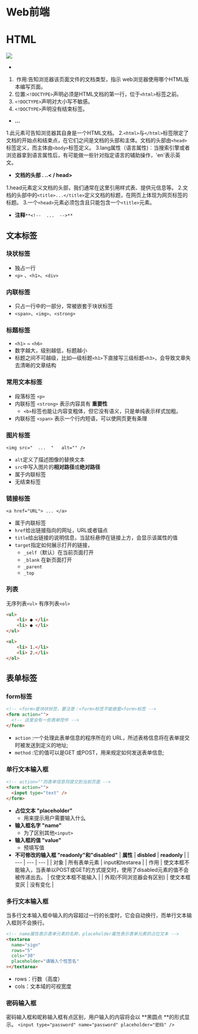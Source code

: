 # Web前端



<a name="0i4uY"></a>
# HTML
![](https://cdn.nlark.com/yuque/0/2020/jpg/2999046/1607944673788-13acbeff-28ad-4981-a7f0-60422955ee17.jpg#align=left&display=inline&height=369&margin=%5Bobject%20Object%5D&originHeight=738&originWidth=1146&size=0&status=done&style=none&width=573)




- **<!DOCTYPE html>**
1.   作用:告知浏览器该页面文件的文档类型，指示 web浏览器使用哪个HTML版本编写页面。
1.  位置:`<!DOCTYPE>`声明必须是HTML文档的第一行，位于`<html>`标签之前。
1. `<!DOCTYPE>`声明对大小写不敏感。
1. `<!DOCTYPE>`声明没有结束标签。







- **<html lang= "en">...</html>**

1.此元素可告知浏览器其自身是一个HTML文档。
2.`<html>`与`</html>`标签限定了文档的开始点和结束点，在它们之间是文档的头部和主体。文档的头部由`<head>`标签定义，而主体由`<body>`标签定义。
3.lang属性（语言属性)︰当搜索引擎或者浏览器拿到语言属性后，有可能做一些针对指定语言的辅助操作，'en'表示英   文。




- **文档的头部<head> . ..< / head>**

1.head元素定义文档的头部，我们通常在这里引用样式表、提供元信息等。
2.文档的头部中的`<title>...</title>`定义文档的标题，在网页上体现为网页标签的标题。
3.一个`<head>`元素必须包含且只能包含一个`<title>`元素。


- **注释**`**<!--  ...  -->**`



<a name="y4KeK"></a>
## 文本标签


<a name="sHNFO"></a>
### 块状标签

   - 独占一行
   - `<p>` 、`<h1>`、`<div>`
<a name="TlBPZ"></a>
### 内联标签

   - 只占一行中的一部分，常被嵌套于块状标签
   - `<span>`、`<img>`、`<strong>`
<a name="EqiUk"></a>
### 标题标签

- `<h1>` ~ `<h6>`
- 数字越大，级别越低，标题越小
- 标题之间不可越级，比如—级标题`<h1>`下直接写三级标题`<h3>`，会导致文章失去清晰的文章结构
<a name="Xsq8A"></a>
### 常用文本标签

- 段落标签 `<p>`
- 内联标签 `<strong>`  表示内容具有 **重要性**
   - `<b>`标签也能让内容变粗体，但它没有语义，只是单纯表示样式加粗。
- 内联标签 `<span>` 表示一个行内短语，可以使网页更有条理
<a name="J6mIv"></a>
### 图片标签
`<img src="  ...  "   alt="" />`

- `alt`定义了描述图像的替换文本
- `src`中写入图片的**相对路径**或**绝对路径**
- 属于内联标签
- 无结束标签
<a name="wllML"></a>
### 链接标签
`<a href="URL"> ... </a>`

- 属于内联标签
- `href`给出链接指向的网址，URL或者锚点
- `title`给出链接的说明信息，当鼠标悬停在链接上方，会显示该属性的值
- `target`指定如何展示打开的链接，
   - `_self`（默认）在当前页面打开
   - `_blank`  在新页面打开
   - `_parent` 
   - `_top`
<a name="yPA1a"></a>
### 列表
无序列表`<ul>` 有序列表`<ol>`
```html
<ul>
    <li> ● </li>
  	<li> ● </li>
</ul>

<ol>
    <li> 1.</li>
    <li> 2.</li>
</ol>

```


<a name="ELfi0"></a>
## 表单标签
<a name="KmPqO"></a>
### form标签
```html
<!-- <form>是块状标签，要注意：<form>标签不能嵌套<form>标签 -->
<form action="">
  <!-- 这里会有一些表单控件 -->
</form>
```

- `action` :一个处理此表单信息的程序所在的 URL，所述表格信息将在表单提交时被发送到定义的地址;
- `method` :它的值可以是GET 或POST，用来规定如何发送表单信息;



<a name="JtH7q"></a>
### 单行文本输入框
```html
<!-- action=""则表单信息将提交到当前页面 -->
<form action="">
  <input type="text" />
</form>
```

- **占位文本 "placeholder"**
   - 用来提示用户需要输入什么
- **输入框名字  "name"**
   - 为了区别其他`<input>`
- **输入框的值 "value"**
   - 预填写值
- **不可修改的输入框 "readonly"和"disabled"**
| **属性** | **disbled** | **readonly** |
| --- | --- | --- |
| 对象 | 所有表单元素 | input和testarea |
| 作用 | 使文本框不能输入，当表单以POST或GET的方式提交时，使用了disabled元素的值不会被传递出去。 | 仅使文本框不能输入 |
| 外观(不同浏览器会有区别) | 使文本框变灰 | 没有变化 |



<a name="bjGtX"></a>
### 多行文本输入框
当多行文本输入框中输入的内容超过一行的长度时，它会自动换行，而单行文本输入框则不会换行。
```html
<!-- name属性表示表单元素的名称，placeholder属性表示表单元素的占位文本 -->
<textarea
  name="sign"
  rows="5"
  cols="30"
  placeholder="请输入个性签名"
></textarea>
```

- rows：行数（高度）
- cols：文本域的可视宽度
<a name="UJPkM"></a>
### 密码输入框
密码输入框和昵称输入框有点区别，用户输入的内容将会以 **黑圆点 **的形式显示。
`<input type="password" name="password" placeholder="密码" />`
























